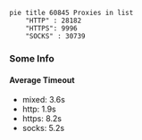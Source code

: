 
```mermaid
pie title 60845 Proxies in list
    "HTTP" : 28182
    "HTTPS": 9996
    "SOCKS" : 30739
```

### Some Info
#### Average Timeout

- mixed: 3.6s
- http: 1.9s
- https: 8.2s
- socks: 5.2s